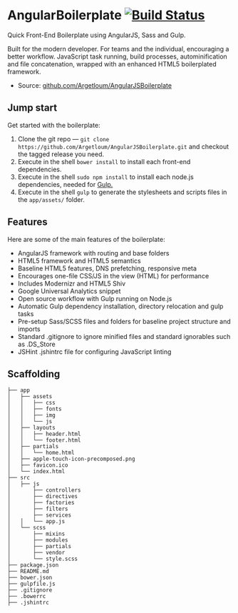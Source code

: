 # AngularBoilerplate [![Build Status](https://travis-ci.org/Argetloum/AngularBoilerplate.png)](https://travis-ci.org/Argetloum/AngularBoilerplate)

Quick Front-End Boilerplate using AngularJS, Sass and Gulp.

Built for the modern developer. For teams and the individual, encouraging a better workflow. JavaScript task running, build processes, autominification and file concatenation, wrapped with an enhanced HTML5 boilerplated framework.

* Source: [github.com/Argetloum/AngularJSBoilerplate](http://github.com/Argetloum/AngularJSBoilerplate)


## Jump start

Get started with the boilerplate:

1. Clone the git repo — `git clone https://github.com/Argetloum/AngularJSBoilerplate.git` and checkout the tagged release you need.
2. Execute in the shell `bower install` to install each front-end dependencies.
3. Execute in the shell `sudo npm install` to install each node.js dependencies, needed for [Gulp.](http://gulpjs.com/)
4. Execute in the shell `gulp` to generate the stylesheets and scripts files in the `app/assets/` folder.

## Features

Here are some of the main features of the boilerplate:

* AngularJS framework with routing and base folders
* HTML5 framework and HTML5 semantics
* Baseline HTML5 features, DNS prefetching, responsive meta
* Encourages one-file CSS/JS in the view (HTML) for performance
* Includes Modernizr and HTML5 Shiv
* Google Universal Analytics snippet
* Open source workflow with Gulp running on Node.js
* Automatic Gulp dependency installation, directory relocation and gulp tasks
* Pre-setup Sass/SCSS files and folders for baseline project structure and imports
* Standard .gitignore to ignore minified files and standard ignorables such as .DS_Store
* JSHint .jshintrc file for configuring JavaScript linting

## Scaffolding

````
├── app
│   ├── assets
│   │   ├── css
│   │   ├── fonts
│   │   ├── img
│   │   └── js
│   ├── layouts
│   │   ├── header.html
│   │   └── footer.html
│   ├── partials
│   │   └── home.html
│   ├── apple-touch-icon-precomposed.png
│   ├── favicon.ico
│   └── index.html
├── src
│   ├── js
│       ├── controllers
│       ├── directives
│       ├── factories
│       ├── filters
│       ├── services
│   │   └── app.js
│   └── scss
│       ├── mixins
│       ├── modules
│       ├── partials
│       ├── vendor
│       └── style.scss
├── package.json
├── README.md
├── bower.json
├── gulpfile.js
├── .gitignore
├── .bowerrc
├── .jshintrc
````
